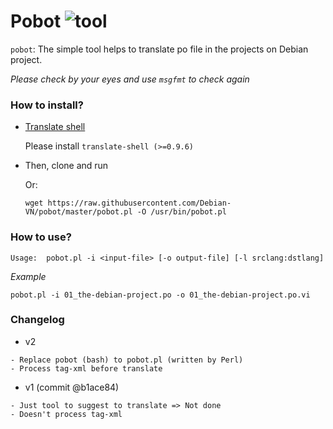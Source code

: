 # Pobot ![tool](https://img.shields.io/:tool-pobot-blue.svg)
`pobot`: The simple tool helps to translate po file in the projects on Debian project.

*Please check by your eyes and use `msgfmt` to check again*

### How to install?
- [Translate shell](https://github.com/soimort/translate-shell)

  Please install `translate-shell (>=0.9.6)`
- Then, clone and run

  Or: 
  
  `wget https://raw.githubusercontent.com/Debian-VN/pobot/master/pobot.pl -O /usr/bin/pobot.pl`

### How to use?

```
Usage:  pobot.pl -i <input-file> [-o output-file] [-l srclang:dstlang]

```
*Example*

```
pobot.pl -i 01_the-debian-project.po -o 01_the-debian-project.po.vi
```

### Changelog

- v2
```
- Replace pobot (bash) to pobot.pl (written by Perl)
- Process tag-xml before translate
```

- v1 (commit @b1ace84)
```
- Just tool to suggest to translate => Not done
- Doesn't process tag-xml
```
